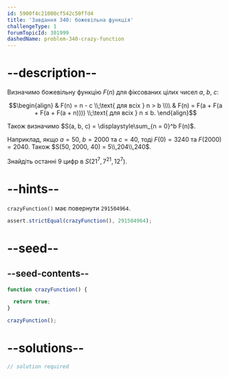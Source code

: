 ```yaml
---
id: 5900f4c21000cf542c50ffd4
title: 'Завдання 340: божевільна функція'
challengeType: 1
forumTopicId: 301999
dashedName: problem-340-crazy-function
---
```


# --description--

Визначимо божевільну функцію $F(n)$ для фіксованих цілих чисел $a$, $b$, $c$:

$$\begin{align}   & F(n) = n - c \\;\text{ для всіх } n > b \\\\
  & F(n) = F(a + F(a + F(a + F(a + n)))) \\;\text{ для всіх } n ≤ b. \end{align}$$

Також визначимо $S(a, b, c) = \displaystyle\sum_{n = 0}^b F(n)$.

Наприклад, якщо $a = 50$, $b = 2000$ та $c = 40$, тоді $F(0) = 3240$ та $F(2000) = 2040$. Також $S(50, 2000, 40) = 5\\,204\\,240$.

Знайдіть останні 9 цифр в $S({21}^7, 7^{21}, {12}^7)$.

# --hints--

`crazyFunction()` має повернути `291504964`.

```js
assert.strictEqual(crazyFunction(), 291504964);
```

# --seed--

## --seed-contents--

```js
function crazyFunction() {

  return true;
}

crazyFunction();
```

# --solutions--

```js
// solution required
```
